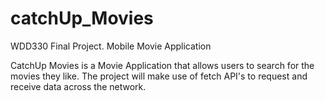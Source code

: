 # catchUp_Movies
WDD330 Final Project. Mobile Movie Application


CatchUp Movies is a Movie Application that allows users to search for the movies they like. The project will make use of fetch API's to request and receive data across the network. 

